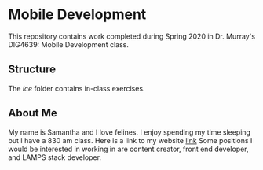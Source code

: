 # Mobile Development
This repository contains work completed during Spring 2020 in Dr. Murray's DIG4639: Mobile Development class.

## Structure
The *ice* folder contains in-class exercises. 

## About Me
My name is Samantha and I love felines. I enjoy spending my time sleeping but I have a 830 am class.
Here is a link to my website [link](https://www.samantha-billings.com)
Some positions I would be interested in working in are content creator, front end developer, and LAMPS stack developer.